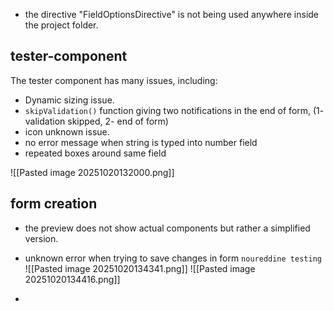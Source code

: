 - the directive "FieldOptionsDirective" is not being used anywhere inside the project folder.


## tester-component
The tester component has many issues, including:
- Dynamic sizing issue.
- `skipValidation()` function giving two notifications in the end of form, (1- validation skipped, 2- end of form)
- icon unknown issue.
- no error message when string is typed into number field 
- repeated boxes around same field 

![[Pasted image 20251020132000.png]]

## form creation
- the preview does not show actual components but rather a simplified version.
- unknown error when trying to save changes in form `noureddine testing`
![[Pasted image 20251020134341.png]]
![[Pasted image 20251020134416.png]]



- 